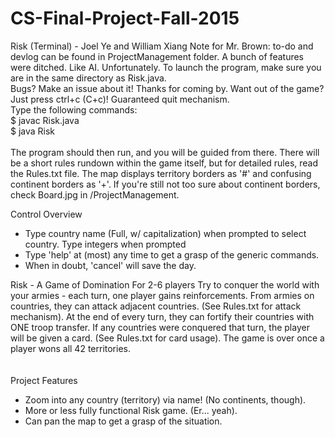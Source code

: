 # CS-Final-Project-Fall-2015
Risk (Terminal) - Joel Ye and William Xiang
Note for Mr. Brown: to-do and devlog can be found in ProjectManagement folder. A bunch of features were ditched. Like AI. Unfortunately.
To launch the program, make sure you are in the same directory as Risk.java.
<br>
Bugs? Make an issue about it! Thanks for coming by.
Want out of the game? Just press ctrl+c (C+c)! Guaranteed quit mechanism.
<br>
Type the following commands:
<br>$ javac Risk.java
<br>$ java Risk
<br><br>
The program should then run, and you will be guided from there. There will 
be a short rules rundown within the game itself, but for detailed rules, read
the Rules.txt file. The map displays territory borders as '#' and confusing continent borders as '+'. If you're still not too sure about continent borders, check Board.jpg in /ProjectManagement.

Control Overview
- Type country name (Full, w/ capitalization) when prompted to select country. Type integers when prompted
- Type 'help' at (most) any time to get a grasp of the generic commands.
- When in doubt, 'cancel' will save the day.

Risk - A Game of Domination
For 2-6 players
Try to conquer the world with your armies - each turn, one player gains 
reinforcements. From armies on countries, they can attack adjacent countries.
(See Rules.txt for attack mechanism). At the end of every turn, they can
fortify their countries with ONE troop transfer. If any countries were 
conquered that turn, the player will be given a card. (See Rules.txt for card
usage). The game is over once a player wons all 42 territories.  
<br><br>
Project Features
- Zoom into any country (territory) via name! (No continents, though).
- More or less fully functional Risk game. (Er... yeah).
- Can pan the map to get a grasp of the situation.

